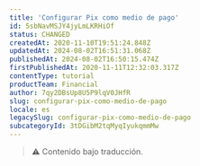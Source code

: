 ```yaml
---
title: 'Configurar Pix como medio de pago'
id: 5sbNavMSJY4jyLmLKRHiOf
status: CHANGED
createdAt: 2020-11-10T19:51:24.848Z
updatedAt: 2024-08-02T16:51:31.068Z
publishedAt: 2024-08-02T16:50:15.474Z
firstPublishedAt: 2020-11-11T12:32:03.317Z
contentType: tutorial
productTeam: Financial
author: 7qy2DBsUp8U5P9lqV0JHfR
slug: configurar-pix-como-medio-de-pago
locale: es
legacySlug: configurar-pix-como-medio-de-pago
subcategoryId: 3tDGibM2tqMyqIyukqmmMw
---
```


>⚠️ Contenido bajo traducción.
